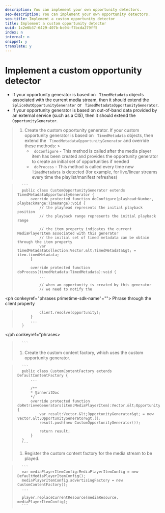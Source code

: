```yaml
---
description: You can implement your own opportunity detectors.
seo-description: You can implement your own opportunity detectors.
seo-title: Implement a custom opportunity detector
title: Implement a custom opportunity detector
uuid: 1c2e6b37-6429-407b-bc04-f7bcda279ff5
index: n
internal: n
snippet: y
translate: y
---
```


# Implement a custom opportunity detector


* If your opportunity generator is based on ` TimedMetadata` objects associated with the current media stream, then it should extend the ` SpliceOutOpportunityGenerator` or ` TimedMetadataOpportunityGenerator`.
* If your opportunity generator is based on out-of-band data provided by an external service (such as a CIS), then it should extend the ` OpportunityGenerator`.

>1. Create the custom opportunity generator.
>       If your custom opportunity generator is based on ` TimedMetadata` objects, then extend the ` TimedMetadataOpportunityGenerator` and override these methods: >    
>    * ` doConfigure` - This method is called after the media player item has been created and provides the opportunity generator to create an initial set of opportunities if needed
>    * ` doProcess` - This method is called every time new ` TimedMetadata` is detected (for example, for live/linear streams every time the playlist/manifest refreshes)

>    

>    
>       ```
>       public class CustomOpportunityGenerator extends TimedMetadataOpportunityGenerator { 
>           override protected function doConfigure(playhead:Number, playbackRange:TimeRange):void { 
>               // the playhead represents the initial playback position 
>               // the playback range represents the initial playback range 
>                 
>               // the item property indicates the current MediaPlayerItem associated with this generator 
>               // the initial set of timed metadata can be obtain through the item property 
>               var timedMetadataCollection:Vector.&lt;TimedMetadata&gt; = item.timedMetadata; 
>           } 
>         
>           override protected function doProcess(timedMetadata:TimedMetadata):void { 
>               ... 
>                 
>               // when an opportunity is created by this generator 
>               // we need to notify the  
<ph conkeyref="phrases primetime-sdk-name"="">
  Phrase through the client property 
 >               client.resolve(opportunity); 
 >           }  
 >           ... 
 >       } 
</ph conkeyref="phrases>
>       ```
>1. Create the custom content factory, which uses the custom opportunity generator.

>    
>       ```
>       public class CustomContentFactory extends DefaultContentFactory { 
>           ... 
>         
>           /** 
>           * @inheritDoc 
>           */ 
>           override protected function doRetrieveGenerators(item:MediaPlayerItem):Vector.&lt;OpportunityGenerator&gt; { 
>               var result:Vector.&lt;OpportunityGenerator&gt; = new Vector.&lt;OpportunityGenerator&gt;(); 
>               result.push(new CustomOpportunityGenerator()); 
>                 
>               return result; 
>           } 
>       }
>       ```
>1. Register the custom content factory for the media stream to be played.

>    
>       ```
>       var mediaPlayerItemConfig:MediaPlayerItemConfig = new DefaultMediaPlayerItemConfig(); 
>       mediaPlayerItemConfig.advertisingFactory = new CustomContentFactory(); 
>       ... 
>         
>       player.replaceCurrentResource(mediaResource, mediaPlayerItemConfig);
>       ```
